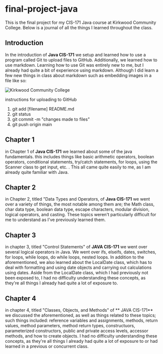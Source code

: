 # final-project-java

This is the final project for my CIS-171 Java course at Kirkwood Community College. Below is a journal of all the things I learned throughout the class.

## Introduction

In the introduction of **Java CIS-171** we setup and learned how to use a program called Git to upload files to GitHub. Additionally, we learned how to use markdown. Learning how to use Git was entirely new to me, but I already had quite a bit of experience using markdown. Although I did learn a few new things in class about markdown such as embedding images in a file like so:

![Kirkwood Community College](https://www.kirkwood.edu/images/cehomepage/ceheader_kirkwood.png)


instructions for uploading to GitHub

1. git add [filename] README.md
1. git status
1. git commit -m "changes made to files"
1. git push origin main


## Chapter 1

in Chapter 1 of **Java CIS-171** we learned about some of the java fundamentals. this includes things like basic arithmetic operators, boolean operators, conditional statements, try/catch statements, for loops, using the Scanner class to get input, etc. . This all came quite easily to me, as I am already quite familiar with Java. 

## Chapter 2

in Chapter 2, titled "Data Types and Operators, of **Java CIS-171** we went over a variety of things, the most notable among them are; the Math class, char data type, boolean data type, escape characters, modular division, logical operators, and casting. These topics weren't particularly difficult for me to understand as I've previously learned them.

## Chapter 3

in chapter 3, titled "Control Statements" of **JAVA CIS-171** we went over several logical operators in Java. We went over ifs, elseifs, dates, switches, for loops, while loops, do while loops, nested loops. In addition to the aforementioned, we also learned about the LocalDate class, which has to deal with formatting and using date objects and carrying out calculations using dates. Aside from the LocalDate class, which I had previously not been exposed to, I had no difficulty understanding these concepts, as they're all things I already had quite a lot of exposure to.

## Chapter 4

in chapter 4, titled "Classes, Objects, and Methods" of ** JAVA CIS-171** we discussed the aforementioned, as well as things related to these topics; such things included: reference variables and assignments, methods, return values, method parameters, method return types, constructuors, parameterized constructors, public and private access levels, accessor methods, and how to create objects. I had no difficulty understanding these concepts, as they're all things I already had quite a lot of exposure to or had learned in a previous or concurrent class.

